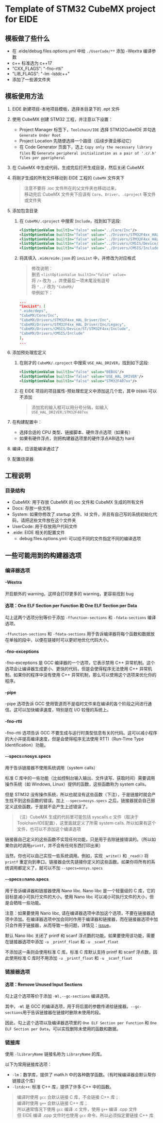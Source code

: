 # Template of STM32 CubeMX project for EIDE

## 模板做了些什么

- 在 .eide/debug.files.options.yml 中给 `./UserCode/**` 添加 -Wextra 编译参数
- c++ 标准选为 c++17
- "CXX_FLAGS": "-fno-rtti"
- "LIB_FLAGS": "-lm -lstdc++"
- 添加了一些源文件夹

## 模板使用方法

1. EIDE 新建项目-本地项目模板，选择本目录下的 .ept 文件
2. 使用 CubeMX 创建 STM32 工程，并注意以下设置：
    - Project Manager 标签下，`Toolchain/IDE` 选择 STM32CubeIDE 并勾选 `Generate Under Root`
    - Project Location 先随便选择一个路径（后续步骤会移动它）
    - 在 Code Generator 页面下，选上 `Copy only the necessary library files` 和 `Generate peripheral initialization as a pair of '.c/.h' files per pperipheral`
3. 在 CubeMX 中生成代码，生成完后打开生成目录，然后关闭 CubeMX
4. 将刚才生成的所有文件移动到 EIDE 工程的 `CubeMX` 文件夹下
    > 注意不要将 .ioc 文件所在的父文件夹也移动过来，  
    > 移动完后 CubeMX 文件夹下应该有 `Core`、`Driver`、`.cproject` 等文件或文件夹

5. 添加包含目录
    1. 在 `CubeMX/.cproject` 中搜索 `Include`，找到如下这段:

        ```xml
        <listOptionValue builtIn="false" value="../Core/Inc"/>
        <listOptionValue builtIn="false" value="../Drivers/STM32F4xx_HAL_Driver/Inc"/>
        <listOptionValue builtIn="false" value="../Drivers/STM32F4xx_HAL_Driver/Inc/Legacy"/>
        <listOptionValue builtIn="false" value="../Drivers/CMSIS/Device/ST/STM32F4xx/Include"/>
        <listOptionValue builtIn="false" value="../Drivers/CMSIS/Include"/>
        ```

    2. 将其填入 `.eide/eide.json` 的 `incList` 中，并修改为对应格式
        > 修改说明：  
        > 删去 `<listOptionValue builtIn="false" value=`  
        > 将 `/>` 改为 `,`，并使最后一项末尾没有逗号  
        > 将 `"../` 改为 `"CubeMX/`  
        > 举例如下：

        ```json
        ...
        "incList": [
        ".eide/deps",
        "CubeMX/Core/Inc",
        "CubeMX/Drivers/STM32F4xx_HAL_Driver/Inc",
        "CubeMX/Drivers/STM32F4xx_HAL_Driver/Inc/Legacy",
        "CubeMX/Drivers/CMSIS/Device/ST/STM32F4xx/Include",
        "CubeMX/Drivers/CMSIS/Include"
        ],
        ...
        ```

6. 添加预处理宏定义
    1. 在刚才的 `CubeMX/.cproject` 中搜索 `USE_HAL_DRIVER`，找到如下这段:

        ```xml
        <listOptionValue builtIn="false" value="DEBUG"/>
        <listOptionValue builtIn="false" value="USE_HAL_DRIVER"/>
        <listOptionValue builtIn="false" value="STM32F407xx"/>
        ```

    2. 在 EIDE 项目的项目属性-预处理宏定义中添加这几个宏，其中 `DEBUG` 可以不添加
        > 添加宏的输入框可以用分号分隔，如输入`USE_HAL_DRIVER;STM32F407xx`

7. 在构建配置中：  
    - 选择合适的 CPU 类型、链接脚本、硬件浮点选项（如果有）  
    - 如果有硬件浮点，则把构建器选项里的硬件浮点ABI选为 hard

8. 编译，应该能编译通过了
9. 配置烧录器

## 工程说明

### 目录结构

- CubeMX: 用于存放 CubeMX 的 ioc 文件和 CubeMX 生成的所有文件
- Docs: 存放一些文档
- System: 如果你修改了 startup 文件、ld 文件，并且有自己写的系统初始化代码，请把这些文件放在这个文件夹
- UserCode: 用于存放用户代码文件
- .eide: EIDE 相关的配置文件
  - debug.files.options.yml: 可以给不同的文件指定不同的编译选项

## 一些可能用到的构建器选项

### 编译器选项

#### -Wextra

开启额外的 warning，这样会打印更多的 warning，更容易找到 bug

#### 选项：One ELF Section per Function 和 One ELF Section per Data

勾上这两个选项分别等价于添加 `-ffunction-sections` 和 `-fdata-sections` 编译选项。

`-ffunction-sections` 和 `-fdata-sections` 用于告诉编译器将每个函数和数据放在单独的段中，以便在链接时可以更好地优化代码大小。

#### -fno-exceptions

-fno-exceptions 是 GCC 编译器的一个选项，它表示禁用 C++ 异常机制。这个选项会让编译器生成更小、更快的代码，但是会使得程序无法使用 C++ 异常机制。如果你的程序中没有使用 C++ 异常机制，那么可以使用这个选项来优化你的程序。

#### -pipe

-pipe 选项告诉 GCC 使用管道而不是临时文件来在编译的各个阶段之间进行通信。这可以加快编译速度，特别是在 I/O 较慢的系统上。

#### -fno-rtti

-fno-rtti 选项告诉 GCC 不要生成与运行时类型信息有关的代码。这可以减小程序的大小并提高编译速度，但是会使得程序无法使用 RTTI（Run-Time Type Identification）功能。

#### --specs=nosys.specs

用于告诉链接器不使用系统调用（system calls）

标准 C 库中的一些功能（比如控制台输入输出、文件读写、获取时间）需要调用操作系统（如 Windows, Linux）提供的函数，这些函数称为 system calls。

但是 STM32 没有操作系统，所以也就没有这些函数（下注），于是链接时就会产生找不到这些函数的错误。加上 `--specs=nosys.specs` 之后，链接器就会自己弱定义这些函数，于是就不会产生上述错误了。

> （注）CubeMX 生成的代码里可能包括 syscalls.c 文件（取决于Toolchain/IDE配置），这里面就定义了所需 system calls. 所以如果有这个文件，也可以不添加这个编译选项

链接器自己定义的这些函数不实现任何功能，只是用于去除链接错误的。（所以如果你此时调用`printf`，并不会有任何东西打印出来）

当然，你也可以自己实现一些系统调用。例如，实现 `_write()` 和 `_read()` 将 `printf` 重定向到串口。链接器会优先链接你定义的这些函数。如果你将所有的系统调用都定义了，就可以不加 `--specs=nosys.specs`

#### --specs=nano.specs

用于告诉编译器和链接器使用 Nano libc. Nano libc 是一个轻量级的 C 库，它的目标是减小可执行文件的大小。使用 Nano libc 可以减小可执行文件的大小，但是会牺牲一些功能。

注意：如果要使用 Nano libc, 请在编译器选项中添加这个选项，不要在链接器选项中添加。在编译器选项中加会同时作用于编译器和链接器，而在链接器选项中加只会作用于链接器，从而导致一些问题，详情见：[issue](https://github.com/github0null/eide/issues/259)。

默认 Nano libc 关闭了 printf 和 scanf 浮点数的功能。如果要使用该功能，需要在链接器选项中添加 `-u _printf_float` 和 `-u _scanf_float`

不添加这一条则会使用标准 C 库。标准 C 库默认支持 printf 和 scanf 浮点数，因此使用标准 C 库时不用添加 `-u _printf_float` 和 `-u _scanf_float`

### 链接器选项

#### 选项：Remove Unused Input Sections

勾上这个选项等价于添加 `-Wl,--gc-sections` 编译选项。

其中，`-Wl` 是 GCC 的编译选项，用于将后面的参数传递给链接器。`--gc-sections`用于告诉链接器在链接时删除未使用的段。

因此，勾上这个选项以及编译器选项里的 `One ELF Section per Function` 和 `One ELF Section per Data`，可以实现删除未使用的函数和数据。

### 链接库

使用 `-lLibraryName` 链接名称为 `LibraryName` 的库。

以下为常用链接库选项：

- `-lm`：数学库，提供了 math.h 中的各种数学函数。（有时候编译器会默认帮你链接这个库）
- `-lstdc++`: 标准 C++ 库，提供了许多 C++ 中的函数。

> 编译时使用 `gcc` 会默认链接 C 库，不会链接 C++ 库；  
> 编译时使用 `g++` 会默认链接 C++ 库；  
> 所以通常情况下使用 `gcc` 编译 .c 文件，使用 `g++` 编译 .cpp 文件  
> 但 EIDE 编译 .cpp 文件时也使用 `gcc` 命令，所以必须指定要链接 C++ 库
